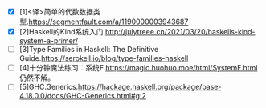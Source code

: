 - [x] [1]<译>简单的代数数据类型.https://segmentfault.com/a/1190000003943687
- [x] [2]Haskell的Kind系统入门.http://julytreee.cn/2021/03/20/haskells-kind-system-a-primer/
- [ ] [3]Type Families in Haskell: The Definitive Guide.https://serokell.io/blog/type-families-haskell
- [ ] [4]十分钟魔法练习：系统F.https://magic.huohuo.moe/html/SystemF.html
  仍然不解。
- [ ] [5]GHC.Generics.https://hackage.haskell.org/package/base-4.18.0.0/docs/GHC-Generics.html#g:2